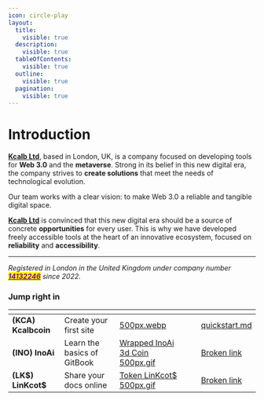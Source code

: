 ```yaml
---
icon: circle-play
layout:
  title:
    visible: true
  description:
    visible: true
  tableOfContents:
    visible: true
  outline:
    visible: true
  pagination:
    visible: true
---
```


# Introduction

[**Kcalb Ltd**](https://kcalb.org/), based in London, UK, is a company focused on developing tools for **Web 3.0** and the **metaverse**. Strong in its belief in this new digital era, the company strives to **create solutions** that meet the needs of technological evolution.

Our team works with a clear vision: to make Web 3.0 a reliable and tangible digital space.

[**Kcalb Ltd**](https://kcalb.org/) is convinced that this new digital era should be a source of concrete **opportunities** for every user. This is why we have developed freely accessible tools at the heart of an innovative ecosystem, focused on **reliability** and **accessibility**.

***

_Registered in London in the United Kingdom under company number_ [_<mark style="color:purple;">**14132246**</mark>_](https://find-and-update.company-information.service.gov.uk/company/14132246) _since 2022._&#x20;



### Jump right in

<table data-view="cards"><thead><tr><th></th><th></th><th data-hidden data-card-cover data-type="files"></th><th data-hidden></th><th data-hidden data-card-target data-type="content-ref"></th></tr></thead><tbody><tr><td> <strong>(KCA) Kcalbcoin</strong></td><td>Create your first site</td><td><a href=".gitbook/assets/500px.webp">500px.webp</a></td><td></td><td><a href="getting-started/quickstart.md">quickstart.md</a></td></tr><tr><td><strong>(INO) InoAi</strong></td><td>Learn the basics of GitBook</td><td><a href=".gitbook/assets/Wrapped InoAi 3d Coin 500px.gif">Wrapped InoAi 3d Coin 500px.gif</a></td><td></td><td><a href="broken-reference">Broken link</a></td></tr><tr><td><strong>(LK$) LinKcot$</strong></td><td>Share your docs online</td><td><a href=".gitbook/assets/Token LinKcot$ 500px.gif">Token LinKcot$ 500px.gif</a></td><td></td><td><a href="broken-reference">Broken link</a></td></tr></tbody></table>
